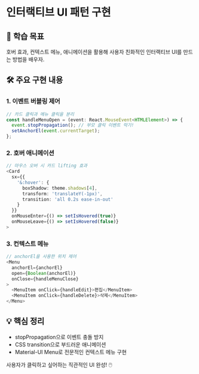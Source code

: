 # 인터랙티브 UI 패턴 구현

## 🎯 학습 목표
호버 효과, 컨텍스트 메뉴, 애니메이션을 활용해 사용자 친화적인 인터랙티브 UI를 만드는 방법을 배우자.

## 🛠️ 주요 구현 내용

### 1. 이벤트 버블링 제어
```typescript
// 카드 클릭과 메뉴 클릭을 분리
const handleMenuOpen = (event: React.MouseEvent<HTMLElement>) => {
  event.stopPropagation(); // 부모 클릭 이벤트 막기!
  setAnchorEl(event.currentTarget);
};
```

### 2. 호버 애니메이션
```typescript
// 마우스 오버 시 카드 lifting 효과
<Card
  sx={{
    '&:hover': {
      boxShadow: theme.shadows[4],
      transform: 'translateY(-1px)',
      transition: 'all 0.2s ease-in-out'
    }
  }}
  onMouseEnter={() => setIsHovered(true)}
  onMouseLeave={() => setIsHovered(false)}
>
```

### 3. 컨텍스트 메뉴
```typescript
// anchorEl을 사용한 위치 제어
<Menu
  anchorEl={anchorEl}
  open={Boolean(anchorEl)}
  onClose={handleMenuClose}
>
  <MenuItem onClick={handleEdit}>편집</MenuItem>
  <MenuItem onClick={handleDelete}>삭제</MenuItem>
</Menu>
```

## 💡 핵심 정리
- stopPropagation으로 이벤트 충돌 방지
- CSS transition으로 부드러운 애니메이션
- Material-UI Menu로 전문적인 컨텍스트 메뉴 구현

사용자가 클릭하고 싶어하는 직관적인 UI 완성! 🖱️